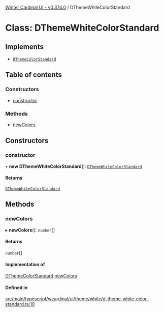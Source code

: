 [Winter Cardinal UI - v0.374.0](../index.md) / DThemeWhiteColorStandard

# Class: DThemeWhiteColorStandard

## Implements

- [`DThemeColorStandard`](../interfaces/DThemeColorStandard.md)

## Table of contents

### Constructors

- [constructor](DThemeWhiteColorStandard.md#constructor)

### Methods

- [newColors](DThemeWhiteColorStandard.md#newcolors)

## Constructors

### constructor

• **new DThemeWhiteColorStandard**(): [`DThemeWhiteColorStandard`](DThemeWhiteColorStandard.md)

#### Returns

[`DThemeWhiteColorStandard`](DThemeWhiteColorStandard.md)

## Methods

### newColors

▸ **newColors**(): `number`[]

#### Returns

`number`[]

#### Implementation of

[DThemeColorStandard](../interfaces/DThemeColorStandard.md).[newColors](../interfaces/DThemeColorStandard.md#newcolors)

#### Defined in

[src/main/typescript/wcardinal/ui/theme/white/d-theme-white-color-standard.ts:10](https://github.com/winter-cardinal/winter-cardinal-ui/blob/v0.310.1/src/main/typescript/wcardinal/ui/theme/white/d-theme-white-color-standard.ts#L10)
